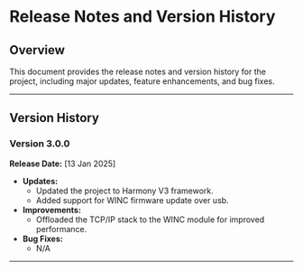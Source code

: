 # Release Notes and Version History

## Overview
This document provides the release notes and version history for the project, including major updates, feature enhancements, and bug fixes.

---

## Version History

### Version 3.0.0
**Release Date:** [13 Jan 2025]
- **Updates:**
  - Updated the project to Harmony V3 framework.
  - Added support for WINC firmware update over usb.
- **Improvements:**
  - Offloaded the TCP/IP stack to the WINC module for improved performance.
- **Bug Fixes:**
  - N/A

---
